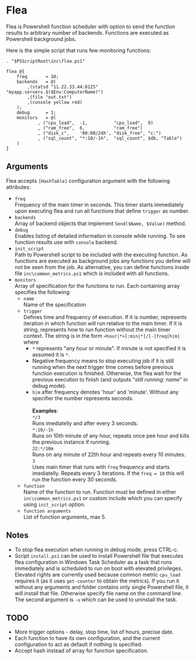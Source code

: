 Flea
====

Flea is Powershell function scheduler with option to send the function results to arbitrary number of backends. Functions are executed as Powershell background jobs.

Here is the simple script that runs few monitoring functions:

    . "$PSScriptRoot\inc\flea.ps1"
    
    flea @{
        freq       = 10;
        backends   = @(
            ,(statsd "11.22.33.44:8125" "myapp.servers.$($Env:ComputerName)")
            ,(file "out.txt")
            ,(console yellow red)
        );
        debug      = 1;
        monitors   = @(
                , ("cpu_load",  -1,          "cpu_load",  9)
                , ("ram_free",  6,           "ram_free")
                , ("disk_c",    '00:00/24h', "disk_free", "c:")
                , ("sql_count", "*:10/-1h",  "sql_count", $db, "Table")
        )
    }

Arguments
---------
Flea accepts `[HashTable]` configuration argument with the following attributes:

- `freq` <br/>
Frequency of the main timer in seconds. This timer starts immediately upon executing flea and run all functions that define `trigger` as number.
- `backends` <br/>
Array of backend objects that implement `Send($Name, $Value)` method.
- `debug` <br/>
Enables listing of detailed information in console while running. To see function results use with `console` backend.
- `init_script`<br/>
Path to Powershell script to be included with the executing function. As functions are executed as background jobs any functions you define will not be seen from the job. As alternative, you can define functions inside file `inc\common_metrics.ps1` which is included with all functions.
- `monitors` <br/>
Array of specification for the functions to run. Each containing array specifies the following:
  - `name` <br/>
  Name of the specification
  - `trigger` <br/>
  Defines time and frequency of execution. If it is number, represents iteration in which function will run relative to the main timer. If it is string, represents how to run function without the main timer context. The string is in the form `<hour|*>[:min|*]/[-]freq[h|m]` where 
    - `*` represents "any hour or minute". If minute is not specified it is assumed it is `*`.
    - Negative frequency means to stop executing job if it is still running when the next trigger time comes before previous function execution is finished. Otherwise, the flea wait for the previous execution to finish (and outputs "_still running: name_" in debug mode).
    - `h|m` after frequency denotes 'hour' and 'minute'. Without any specifier the number represents seconds.<br/><br/>
    **Examples**:<br/>
    `*/3`<br/> Runs imediatelly and after every 3 seconds.<br/>
    `*:10/-1h`<br/> Runs on 10th minute of any hour, repeats once pee hour and kills the previous instance if running.<br/>
    `22:*/10m`<br/> Runs on any minute of 22th hour and repeats every 10 minutes.<br/>
     `3`</br>Uses main timer that runs with `freq` frequency and starts imediatelly. Repeats every 3 iterations. If the `freq = 10` this will run the function every 30 seconds.
  - `function`</br>
  Name of the function to run. Function must be defined in either `inc\common_metrics.ps1` or custom include which you can specify using `init_script` option.
  - `function arguments`<br/>
  List of function arguments, max 5.

Notes
-----
- To stop flea execution when running in debug mode, press CTRL-c.
- Script `install.ps1` can be used to install Powershell file that executes flea configuration in Windows Task Scheduler as a task that runs immediately and is scheduled to run on boot with elevated privileges. Elevated rights are currently used because common metric `cpu_load` requires it (as it uses `get-counter` to obtain the metrics). If you run it without any arguments and folder contains only single Powershell file, it will install that file. Otherwise specify file name on the command line. The second argument is `-u` which can be used to uninstall the task.

TODO
----
- More trigger options - delay, stop time, list of hours, precise date.
- Each function to have its own configuration, and the current configuration to act as default if nothing is specified.
- Accept hash instead of array for function specification.
